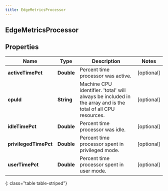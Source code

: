 ```yaml
---
title: EdgeMetricsProcessor
---
```

## EdgeMetricsProcessor


## Properties

| Name | Type | Description | Notes |
| ------------ | ------------- | ------------- | ------------- |
| **activeTimePct** | <!----><!---->**Double**<!----> | Percent time processor was active. |  [optional] |
| **cpuId** | <!----><!---->**String**<!----> | Machine CPU identifier. 'total' will always be included in the array and is the total of all CPU resources. |  [optional] |
| **idleTimePct** | <!----><!---->**Double**<!----> | Percent time processor was idle. |  [optional] |
| **privilegedTimePct** | <!----><!---->**Double**<!----> | Percent time processor spent in privileged mode. |  [optional] |
| **userTimePct** | <!----><!---->**Double**<!----> | Percent time processor spent in user mode. |  [optional] |
{: class="table table-striped"}



